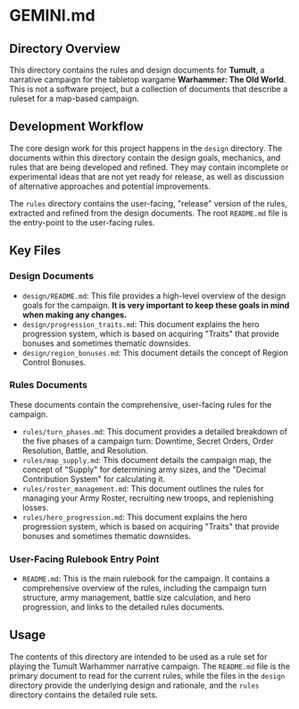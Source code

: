 # GEMINI.md

## Directory Overview

This directory contains the rules and design documents for **Tumult**, a narrative campaign for the tabletop wargame **Warhammer: The Old World**. This is not a software project, but a collection of documents that describe a ruleset for a map-based campaign.

## Development Workflow

The core design work for this project happens in the `design` directory. The documents within this directory contain the design goals, mechanics, and rules that are being developed and refined. They may contain incomplete or experimental ideas that are not yet ready for release, as well as discussion of alternative approaches and potential improvements.

The `rules` directory contains the user-facing, "release" version of the rules, extracted and refined from the design documents. The root `README.md` file is the entry-point to the user-facing rules.

## Key Files

### Design Documents

*   `design/README.md`: This file provides a high-level overview of the design goals for the campaign. **It is very important to keep these goals in mind when making any changes.**
*   `design/progression_traits.md`: This document explains the hero progression system, which is based on acquiring "Traits" that provide bonuses and sometimes thematic downsides.
*   `design/region_bonuses.md`: This document details the concept of Region Control Bonuses.

### Rules Documents

These documents contain the comprehensive, user-facing rules for the campaign.

*   `rules/turn_phases.md`: This document provides a detailed breakdown of the five phases of a campaign turn: Downtime, Secret Orders, Order Resolution, Battle, and Resolution.
*   `rules/map_supply.md`: This document details the campaign map, the concept of "Supply" for determining army sizes, and the "Decimal Contribution System" for calculating it.
*   `rules/roster_management.md`: This document outlines the rules for managing your Army Roster, recruiting new troops, and replenishing losses.
*   `rules/hero_progression.md`: This document explains the hero progression system, which is based on acquiring "Traits" that provide bonuses and sometimes thematic downsides.

### User-Facing Rulebook Entry Point

*   `README.md`: This is the main rulebook for the campaign. It contains a comprehensive overview of the rules, including the campaign turn structure, army management, battle size calculation, and hero progression, and links to the detailed rules documents.

## Usage

The contents of this directory are intended to be used as a rule set for playing the Tumult Warhammer narrative campaign. The `README.md` file is the primary document to read for the current rules, while the files in the `design` directory provide the underlying design and rationale, and the `rules` directory contains the detailed rule sets.
